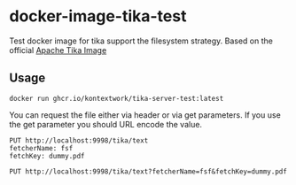 # docker-image-tika-test
Test docker image for tika support the filesystem strategy. Based on the official [Apache Tika Image](https://github.com/apache/tika-docker)

## Usage
```
docker run ghcr.io/kontextwork/tika-server-test:latest
```

You can request the file either via header or via get parameters. If you use the get parameter you should URL encode the value.
```
PUT http://localhost:9998/tika/text
fetcherName: fsf
fetchKey: dummy.pdf

PUT http://localhost:9998/tika/text?fetcherName=fsf&fetchKey=dummy.pdf
```